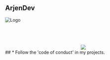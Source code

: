 ## ArjenDev
![Logo](https://cdn.discordapp.com/attachments/1190759903376179235/1212141490680242227/Thorfinn_-_Vinland_Saga.gif?ex=65f0c1bb&is=65de4cbb&hm=5ab579ea04e87ab050769daebdc0260c39991d519d6be6b32088227968ed05d5&)
## &nbsp;&nbsp;&nbsp;&nbsp;&nbsp;&nbsp;&nbsp;&nbsp;&nbsp;&nbsp;&nbsp;&nbsp;&nbsp;&nbsp;&nbsp;&nbsp;&nbsp;&nbsp;&nbsp;&nbsp;&nbsp;&nbsp;&nbsp;&nbsp;&nbsp;&nbsp;&nbsp;&nbsp;&nbsp;&nbsp;&nbsp;&nbsp;&nbsp;&nbsp;
<div align="center">
<img src="https://spotify-github-profile.vercel.app/api/view?uid=31oksg2cahdgbt3diahcnekjzwv4&cover_image=true&theme=natemoo-re&show_offline=false&background_color=121212&interchange=true&bar_color=24ff3d&bar_color_cover=true" /> 
</div>  
 ## 
* Follow the 'code of conduct' in my projects.

